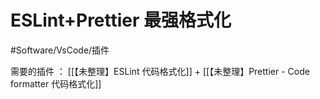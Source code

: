 # ESLint+Prettier 最强格式化

#Software/VsCode/插件

需要的插件 ： [[【未整理】ESLint 代码格式化]] + [[【未整理】Prettier - Code formatter 代码格式化]]


